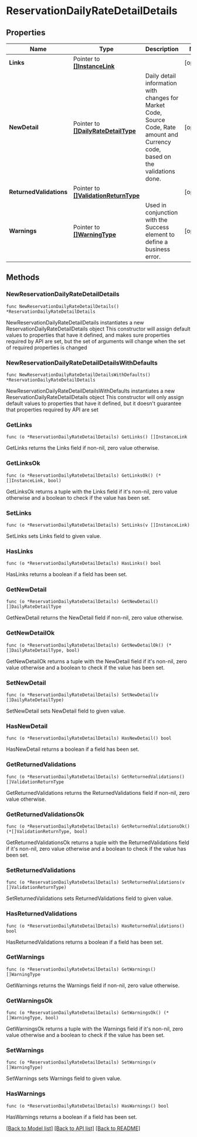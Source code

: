 # ReservationDailyRateDetailDetails

## Properties

Name | Type | Description | Notes
------------ | ------------- | ------------- | -------------
**Links** | Pointer to [**[]InstanceLink**](InstanceLink.md) |  | [optional] 
**NewDetail** | Pointer to [**[]DailyRateDetailType**](DailyRateDetailType.md) | Daily detail information with changes for Market Code, Source Code, Rate amount and Currency code, based on the validations done. | [optional] 
**ReturnedValidations** | Pointer to [**[]ValidationReturnType**](ValidationReturnType.md) |  | [optional] 
**Warnings** | Pointer to [**[]WarningType**](WarningType.md) | Used in conjunction with the Success element to define a business error. | [optional] 

## Methods

### NewReservationDailyRateDetailDetails

`func NewReservationDailyRateDetailDetails() *ReservationDailyRateDetailDetails`

NewReservationDailyRateDetailDetails instantiates a new ReservationDailyRateDetailDetails object
This constructor will assign default values to properties that have it defined,
and makes sure properties required by API are set, but the set of arguments
will change when the set of required properties is changed

### NewReservationDailyRateDetailDetailsWithDefaults

`func NewReservationDailyRateDetailDetailsWithDefaults() *ReservationDailyRateDetailDetails`

NewReservationDailyRateDetailDetailsWithDefaults instantiates a new ReservationDailyRateDetailDetails object
This constructor will only assign default values to properties that have it defined,
but it doesn't guarantee that properties required by API are set

### GetLinks

`func (o *ReservationDailyRateDetailDetails) GetLinks() []InstanceLink`

GetLinks returns the Links field if non-nil, zero value otherwise.

### GetLinksOk

`func (o *ReservationDailyRateDetailDetails) GetLinksOk() (*[]InstanceLink, bool)`

GetLinksOk returns a tuple with the Links field if it's non-nil, zero value otherwise
and a boolean to check if the value has been set.

### SetLinks

`func (o *ReservationDailyRateDetailDetails) SetLinks(v []InstanceLink)`

SetLinks sets Links field to given value.

### HasLinks

`func (o *ReservationDailyRateDetailDetails) HasLinks() bool`

HasLinks returns a boolean if a field has been set.

### GetNewDetail

`func (o *ReservationDailyRateDetailDetails) GetNewDetail() []DailyRateDetailType`

GetNewDetail returns the NewDetail field if non-nil, zero value otherwise.

### GetNewDetailOk

`func (o *ReservationDailyRateDetailDetails) GetNewDetailOk() (*[]DailyRateDetailType, bool)`

GetNewDetailOk returns a tuple with the NewDetail field if it's non-nil, zero value otherwise
and a boolean to check if the value has been set.

### SetNewDetail

`func (o *ReservationDailyRateDetailDetails) SetNewDetail(v []DailyRateDetailType)`

SetNewDetail sets NewDetail field to given value.

### HasNewDetail

`func (o *ReservationDailyRateDetailDetails) HasNewDetail() bool`

HasNewDetail returns a boolean if a field has been set.

### GetReturnedValidations

`func (o *ReservationDailyRateDetailDetails) GetReturnedValidations() []ValidationReturnType`

GetReturnedValidations returns the ReturnedValidations field if non-nil, zero value otherwise.

### GetReturnedValidationsOk

`func (o *ReservationDailyRateDetailDetails) GetReturnedValidationsOk() (*[]ValidationReturnType, bool)`

GetReturnedValidationsOk returns a tuple with the ReturnedValidations field if it's non-nil, zero value otherwise
and a boolean to check if the value has been set.

### SetReturnedValidations

`func (o *ReservationDailyRateDetailDetails) SetReturnedValidations(v []ValidationReturnType)`

SetReturnedValidations sets ReturnedValidations field to given value.

### HasReturnedValidations

`func (o *ReservationDailyRateDetailDetails) HasReturnedValidations() bool`

HasReturnedValidations returns a boolean if a field has been set.

### GetWarnings

`func (o *ReservationDailyRateDetailDetails) GetWarnings() []WarningType`

GetWarnings returns the Warnings field if non-nil, zero value otherwise.

### GetWarningsOk

`func (o *ReservationDailyRateDetailDetails) GetWarningsOk() (*[]WarningType, bool)`

GetWarningsOk returns a tuple with the Warnings field if it's non-nil, zero value otherwise
and a boolean to check if the value has been set.

### SetWarnings

`func (o *ReservationDailyRateDetailDetails) SetWarnings(v []WarningType)`

SetWarnings sets Warnings field to given value.

### HasWarnings

`func (o *ReservationDailyRateDetailDetails) HasWarnings() bool`

HasWarnings returns a boolean if a field has been set.


[[Back to Model list]](../README.md#documentation-for-models) [[Back to API list]](../README.md#documentation-for-api-endpoints) [[Back to README]](../README.md)



